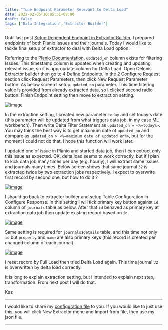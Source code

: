 ```yaml
---
title: "Tune Endpoint Parameter Relevant to Delta Load"
date: 2022-02-05T10:05:51+09:00
draft: false
tags: ['Data Integration','Extractor Builder']
---
```


Until last post [Setup Dependent Endpoint in Extractor Builder](../2022-01-29-setup-dependent-endpoint-in-extractor-builder), I prepared endpoints of both Planio Issues and their journals. Today I would like to tackle final setup of extractor to deal with Delta Load option.

Referring to the [Planio Documentation](https://plan.io/api/#issues), `updated_on` column exists for filtering Issues. This timestamp column is updated when creating and updating relevant issue, so it is appropriate column for Delta Load. Open Celonis Extractor builder then go to 4 Define Endpoints. In the 2 Configure Request section click Request Parameters, then click New Request Parameter button. As below screen I setup `updated_on` parameter. This time filtering value is provided from already extracted data, so I clicked second radio button. Finish Endpoint setting then move to extraction setting.

[![image](https://user-images.githubusercontent.com/67397583/152627750-d567e1ff-d94f-4ca1-b133-828d860b6cf5.png)](https://user-images.githubusercontent.com/67397583/152627750-d567e1ff-d94f-4ca1-b133-828d860b6cf5.png)

In the extraction setting, I created new parameter `today` and set today's date (this parameter will be updated from what triggers data job, in my case ML workbench). Then write Delta Filter Statement as `updated_on = <%=today%>`. You may think the best way is to get maximum date of `updated_on` and compare as `updated_on > <%=maximum date of updated on%>`, but for the moment I could not do that. I hope this function will work later.

I updated one of issue in Planio and started data job, then I can extract only this issue as expected. OK, delta load seems to work correctly, but if I plan to kick data job many times per day (e.g. hourly), I will extract same issues and journals many times. Below screen shows that same journal `32` is extracted twice by two extraction jobs respectively. I expect to overwrite first record by second one, but how to do it ?

[![image](https://user-images.githubusercontent.com/67397583/152629985-29f6542a-0b38-46c6-86a2-e1b297aec775.png)](https://user-images.githubusercontent.com/67397583/152629985-29f6542a-0b38-46c6-86a2-e1b297aec775.png)

I should go back to extractor builder and setup Table Configuration in Configure Response. In this setting I will tick primary key button against `id` column of `journals` table as below. After that `id` behaved as primary key at extraction data job then update existing record based on `id`.

[![image](https://user-images.githubusercontent.com/67397583/152630192-4dc01927-e88d-49bc-aaa2-585441c65eb0.png)](https://user-images.githubusercontent.com/67397583/152630192-4dc01927-e88d-49bc-aaa2-585441c65eb0.png)

Same setting is required for `journals$details` table, and this time not only `id` but `property` and `name` are also primary keys (this record is created per changed column of each journal).

[![image](https://user-images.githubusercontent.com/67397583/152630287-e61ddbc3-aab3-4764-be8c-db50e624fac8.png)](https://user-images.githubusercontent.com/67397583/152630287-e61ddbc3-aab3-4764-be8c-db50e624fac8.png)

I reset record by Full Load then tried Delta Load again. This time journal `32` is overwritten by delta load correctly.

It is long to explain extraction setting, but I intended to explain next step, transformation. From next post I will do that.

Kaz

---

I would like to share my [configuration file](../../examples/planio_extractor_20220205.json) to you. If you would like to just use this, you will click New Extractor menu and Import from file, then use my json file.

---
